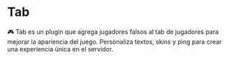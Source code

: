 # Tab
🎮 Tab es un plugin que agrega jugadores falsos al tab de jugadores para mejorar la apariencia del juego. Personaliza textos, skins y ping para crear una experiencia única en el servidor.
